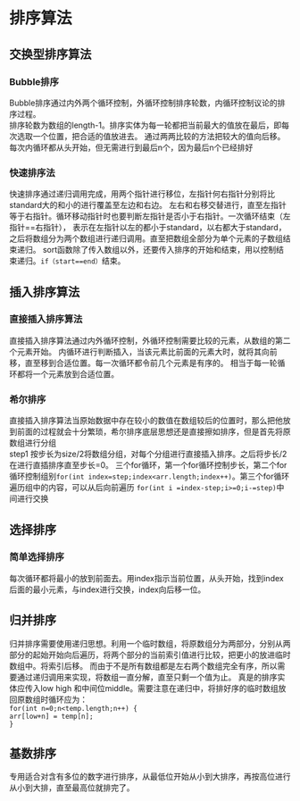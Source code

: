 # 排序算法
## 交换型排序算法
### Bubble排序
Bubble排序通过内外两个循环控制，外循环控制排序轮数，内循环控制议论的排序过程。  
排序轮数为数组的length-1。排序实体为每一轮都把当前最大的值放在最后，即每次选取一个位置，把合适的值放进去。
通过两两比较的方法把较大的值向后移。  
每次内循环都从头开始，但无需进行到最后n个，因为最后n个已经排好
### 快速排序法
快速排序通过递归调用完成，用两个指针进行移位，左指针何右指针分别将比standard大的和小的进行覆盖至左边和右边。
左右和右移交替进行，直至左指针等于右指针。循环移动指针时也要判断左指针是否小于右指针。一次循环结束（左指针==右指针），
表示在左指针以左的都小于standard，以右都大于standard，之后将数组分为两个数组进行递归调用。直至把数组全部分为单个元素的子数组结束递归。
sort函数除了传入数组以外，还要传入排序的开始和结束，用以控制结束递归。`if（start==end）`结束。

## 插入排序算法
### 直接插入排序算法
直接插入排序算法通过内外循环控制，外循环控制需要比较的元素，从数组的第二个元素开始。
内循环进行判断插入，当该元素比前面的元素大时，就将其向前移，直至移到合适位置。每一次循环都令前几个元素是有序的。
相当于每一轮循环都将一个元素放到合适位置。

### 希尔排序
直接插入排序算法当原始数据中存在较小的数值在数组较后的位置时，那么把他放到前面的过程就会十分繁琐，希尔排序底层思想还是直接擦如排序，但是首先将原数组进行分组  
step1 按步长为size/2将数组分组，对每个分组进行直接插入排序。之后将步长/2在进行直插排序直至步长=0。
三个for循环，第一个for循环控制步长，第二个for循环控制组别`for(int index=step;index<arr.length;index++)`。第三个for循环遍历组中的内容，可以从后向前遍历
`for(int i =index-step;i>=0;i-=step)`中间进行交换

##  选择排序
### 简单选择排序
每次循环都将最小的放到前面去。用index指示当前位置，从头开始，找到index后面的最小元素，与index进行交换，index向后移一位。

## 归并排序

归并排序需要使用递归思想。利用一个临时数组，将原数组分为两部分，分别从两部分的起始开始向后遍历，将两个部分的当前索引值进行比较，把更小的放进临时数组中。将索引后移。
而由于不是所有数组都是左右两个数组完全有序，所以需要通过递归调用来实现，将数组一直分解，直至只剩一个值为止。
真是的排序实体应传入low high 和中间位middle。需要注意在递归中，将排好序的临时数组放回原数组时循环应为：  
`for(int n=0;n<temp.length;n++) {`  
		`arr[low+n] = temp[n];`  
	`}`

## 基数排序
专用适合对含有多位的数字进行排序，从最低位开始从小到大排序，再按高位进行从小到大排，直至最高位就排完了。